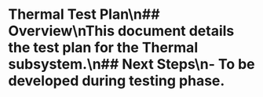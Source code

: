 # Thermal Test Plan\n## Overview\nThis document details the test plan for the Thermal subsystem.\n## Next Steps\n- To be developed during testing phase.

